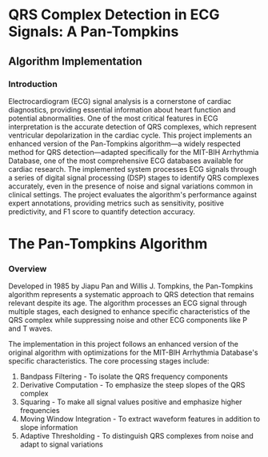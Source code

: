 # QRS Complex Detection in ECG Signals: A Pan-Tompkins

## Algorithm Implementation

### Introduction
Electrocardiogram (ECG) signal analysis is a cornerstone of cardiac diagnostics, providing essential
information about heart function and potential abnormalities. One of the most critical features in ECG
interpretation is the accurate detection of QRS complexes, which represent ventricular depolarization in
the cardiac cycle. This project implements an enhanced version of the Pan-Tompkins algorithm—a widely
respected method for QRS detection—adapted specifically for the MIT-BIH Arrhythmia Database, one of the
most comprehensive ECG databases available for cardiac research.
The implemented system processes ECG signals through a series of digital signal processing (DSP) stages
to identify QRS complexes accurately, even in the presence of noise and signal variations common in
clinical settings. The project evaluates the algorithm's performance against expert annotations, providing
metrics such as sensitivity, positive predictivity, and F1 score to quantify detection accuracy.

# The Pan-Tompkins Algorithm

### Overview
Developed in 1985 by Jiapu Pan and Willis J. Tompkins, the Pan-Tompkins algorithm represents a
systematic approach to QRS detection that remains relevant despite its age. The algorithm processes an
ECG signal through multiple stages, each designed to enhance specific characteristics of the QRS complex
while suppressing noise and other ECG components like P and T waves.

The implementation in this project follows an enhanced version of the original algorithm with optimizations
for the MIT-BIH Arrhythmia Database's specific characteristics. The core processing stages include:
1. Bandpass Filtering - To isolate the QRS frequency components
2. Derivative Computation - To emphasize the steep slopes of the QRS complex
3. Squaring - To make all signal values positive and emphasize higher frequencies
4. Moving Window Integration - To extract waveform features in addition to slope information
5. Adaptive Thresholding - To distinguish QRS complexes from noise and adapt to signal variations
